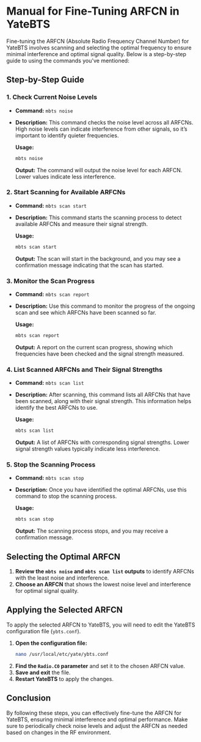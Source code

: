 # Manual for Fine-Tuning ARFCN in YateBTS

Fine-tuning the ARFCN (Absolute Radio Frequency Channel Number) for YateBTS involves scanning and selecting the optimal frequency to ensure minimal interference and optimal signal quality. Below is a step-by-step guide to using the commands you've mentioned:

## Step-by-Step Guide

### 1. Check Current Noise Levels

- **Command:** `mbts noise`
- **Description:** This command checks the noise level across all ARFCNs. High noise levels can indicate interference from other signals, so it’s important to identify quieter frequencies.

  **Usage:**
  ```bash
  mbts noise
  ```
  **Output:**
  The command will output the noise level for each ARFCN. Lower values indicate less interference.

### 2. Start Scanning for Available ARFCNs

- **Command:** `mbts scan start`
- **Description:** This command starts the scanning process to detect available ARFCNs and measure their signal strength.

  **Usage:**
  ```bash
  mbts scan start
  ```
  **Output:**
  The scan will start in the background, and you may see a confirmation message indicating that the scan has started.

### 3. Monitor the Scan Progress

- **Command:** `mbts scan report`
- **Description:** Use this command to monitor the progress of the ongoing scan and see which ARFCNs have been scanned so far.

  **Usage:**
  ```bash
  mbts scan report
  ```
  **Output:**
  A report on the current scan progress, showing which frequencies have been checked and the signal strength measured.

### 4. List Scanned ARFCNs and Their Signal Strengths

- **Command:** `mbts scan list`
- **Description:** After scanning, this command lists all ARFCNs that have been scanned, along with their signal strength. This information helps identify the best ARFCNs to use.

  **Usage:**
  ```bash
  mbts scan list
  ```
  **Output:**
  A list of ARFCNs with corresponding signal strengths. Lower signal strength values typically indicate less interference.

### 5. Stop the Scanning Process

- **Command:** `mbts scan stop`
- **Description:** Once you have identified the optimal ARFCNs, use this command to stop the scanning process.

  **Usage:**
  ```bash
  mbts scan stop
  ```
  **Output:**
  The scanning process stops, and you may receive a confirmation message.

## Selecting the Optimal ARFCN

1. **Review the `mbts noise` and `mbts scan list` outputs** to identify ARFCNs with the least noise and interference.
2. **Choose an ARFCN** that shows the lowest noise level and interference for optimal signal quality.

## Applying the Selected ARFCN

To apply the selected ARFCN to YateBTS, you will need to edit the YateBTS configuration file (`ybts.conf`).

1. **Open the configuration file:**
   ```bash
   nano /usr/local/etc/yate/ybts.conf
   ```
2. **Find the `Radio.C0` parameter** and set it to the chosen ARFCN value.
3. **Save and exit** the file.
4. **Restart YateBTS** to apply the changes.

## Conclusion

By following these steps, you can effectively fine-tune the ARFCN for YateBTS, ensuring minimal interference and optimal performance. Make sure to periodically check noise levels and adjust the ARFCN as needed based on changes in the RF environment.
